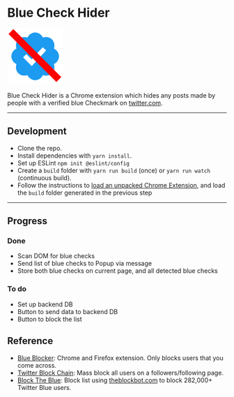 # Blue Check Hider

![Icon](./public/icon-128.png)

Blue Check Hider is a Chrome extension which hides any posts made by people with a verified blue Checkmark on [twitter.com](https://twitter.com).

---

## Development

- Clone the repo.
- Install dependencies with `yarn install`.
- Set up ESLint `npm init @eslint/config`
- Create a `build` folder with `yarn run build` (once) or `yarn run watch` (continuous build).
- Follow the instructions to [load an unpacked Chrome Extension](https://developer.chrome.com/docs/extensions/mv3/getstarted/development-basics/#load-unpacked), and load the `build` folder generated in the previous step

---

## Progress

### Done

- Scan DOM for blue checks
- Send list of blue checks to Popup via message
- Store both blue checks on current page, and all detected blue checks

### To do

- Set up backend DB
- Button to send data to backend DB
- Button to block the list

## Reference

- [Blue Blocker](https://github.com/kheina-com/Blue-Blocker/): Chrome and Firefox extension. Only blocks users that you come across.
- [Twitter Block Chain](https://github.com/ceceradio/twitter-block-chain): Mass block all users on a followers/following page.
- [Block The Blue](https://twitter.com/BlockTheBlue): Block list using [theblockbot.com](https://www.theblockbot.com/show-blocks/9BjDYX6HOyx7e4_4NT6-Y4YylY3UmpojDxvo6Zu8) to block 282,000+ Twitter Blue users.
